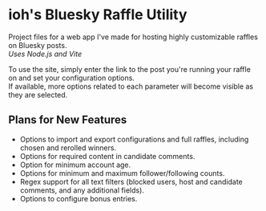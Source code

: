 # ioh's Bluesky Raffle Utility
Project files for a web app I've made for hosting highly customizable raffles on Bluesky posts. <br>
_Uses Node.js and Vite_

To use the site, simply enter the link to the post you're running your raffle on and set your configuration options. <br>
If available, more options related to each parameter will become visible as they are selected.

## Plans for New Features
* Options to import and export configurations and full raffles, including chosen and rerolled winners.
* Options for required content in candidate comments.
* Option for minimum account age.
* Options for minimum and maximum follower/following counts.
* Regex support for all text filters (blocked users, host and candidate comments, and any additional fields).
* Options to configure bonus entries.
